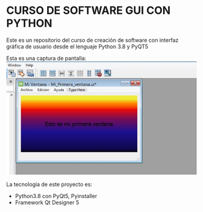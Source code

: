 # CURSO DE SOFTWARE GUI CON PYTHON
Este es un repositorio del curso de creación de software con interfaz gráfica de usuario desde el lenguaje Python 3.8 y PyQT5


Esta es una captura de pantalla:
![Imagen del software ejecutandose](/src/img/screen01.JPG)

La tecnología de este proyecto es:
* Python3.8 con PyQt5, Pyinstaller
* Framework Qt Designer 5
